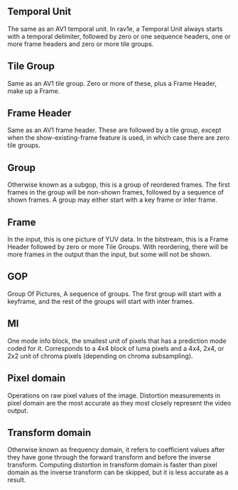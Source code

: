 Temporal Unit
---------------
The same as an AV1 temporal unit. In rav1e, a Temporal Unit always starts with a temporal delimiter, followed by zero or one sequence headers, one or more frame headers and zero or more tile groups.

Tile Group
-----------
Same as an AV1 tile group. Zero or more of these, plus a Frame Header, make up a Frame.

Frame Header
--------------
Same as an AV1 frame header. These are followed by a tile group, except when the show-existing-frame feature is used, in which case there are zero tile groups.

Group
------
Otherwise known as a subgop, this is a group of reordered frames. The first frames in the group will be non-shown frames, followed by a sequence of shown frames.  A group may either start with a key frame or inter frame.

Frame
------
In the input, this is one picture of YUV data.
In the bitstream, this is a Frame Header followed by zero or more Tile Groups.
With reordering, there will be more frames in the output than the input, but some will not be shown.
  
GOP
--------
Group Of Pictures, A sequence of groups. The first group will start with a keyframe, and the rest of the groups will start with inter frames.

MI
--
One mode info block, the smallest unit of pixels that has a prediction mode coded for it. Corresponds to a 4x4 block of luma pixels and a 4x4, 2x4, or 2x2 unit of chroma pixels (depending on chroma subsampling).

Pixel domain
--------------
Operations on raw pixel values of the image. Distortion measurements in pixel domain are the most accurate as they most closely represent the video output.

Transform domain
------------------
Otherwise known as frequency domain, it refers to coefficient values after they have gone through the forward transform and before the inverse transform. Computing distortion in transform domain is faster than pixel domain as the inverse transform can be skipped, but it is less accurate as a result.
